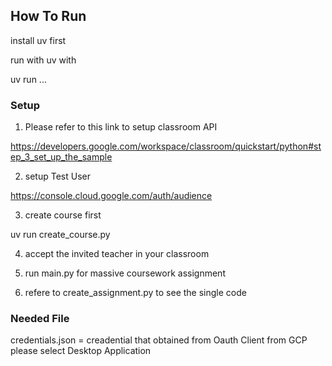 ## How To Run

install uv first

run with uv with 

uv run ...

### Setup

1. Please refer to this link to setup classroom API

https://developers.google.com/workspace/classroom/quickstart/python#step_3_set_up_the_sample

2. setup Test User 

https://console.cloud.google.com/auth/audience

3. create course first

uv run create_course.py

4. accept the invited teacher in your classroom

5. run main.py for massive coursework assignment

6. refere to create_assignment.py to see the single code



### Needed File
credentials.json = creadential that obtained from Oauth Client from GCP please select Desktop Application